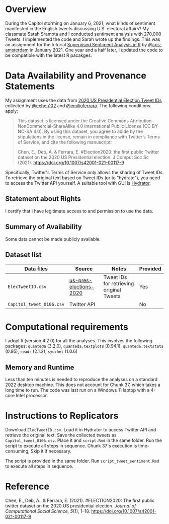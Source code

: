 # Overview

During the Capitol storming on January 6, 2021, what kinds of sentiment manifested in the English tweets discussing U.S. electoral affairs? My classmate Sarah Sramota and I conducted sentiment analysis with 270,000 Tweets. I implemented the code and Sarah wrote up the findings. This was an assignment for the tutorial [Supervised Sentiment Analysis in R](https://github.com/ccs-amsterdam/r-course-material/blob/master/tutorials/sentiment_analysis.md) by [@ccs-amsterdam](https://github.com/ccs-amsterdam) in January 2021. One year and a half later, I updated the code to be compatible with the latest R pacakges.

# Data Availability and Provenance Statements

My assignment uses the data from [2020 US Presidential Election Tweet IDs](https://github.com/echen102/us-pres-elections-2020#2020-us-presidential-election-tweet-ids) collected by [@echen102](https://github.com/echen102) and [@emilioferrara](https://github.com/emilioferrara). The following conditions apply:

> This dataset is licensed under the Creative Commons Attribution-NonCommercial-ShareAlike 4.0 International Public License (CC BY-NC-SA 4.0). By using this dataset, you agree to abide by the stipulations in the license, remain in compliance with Twitter’s Terms of Service, and cite the following manuscript:
> 
> Chen, E., Deb, A. & Ferrara, E. #Election2020: the first public Twitter dataset on the 2020 US Presidential election. J Comput Soc Sc (2021). https://doi.org/10.1007/s42001-021-00117-9

Specifically, Twitter's Terms of Service only allows the sharing of Tweet IDs. To retrieve the original text based on Tweet IDs (or to "hydrate"), you need to access the Twitter API yourself. A suitable tool with GUI is [Hydrator](https://github.com/DocNow/hydrator).

## Statement about Rights

I certify that I have legitimate access to and permission to use the data. 

## Summary of Availability

Some data cannot be made publicly available.

## Dataset list

| Data files  | Source | Notes               | Provided |
| ----------------- | ------ | ------------------- | -------- |
| `ElecTweetID.csv` | [us-pres-elections-2020](https://github.com/echen102/us-pres-elections-2020#2020-us-presidential-election-tweet-ids)  | Tweet IDs for retrieving original Tweets | Yes |
| `Capitol_tweet_0106.csv` | Twitter API |  | No |

# Computational requirements

I adopt `R` (version 4.2.0) for all the analyses. This involves the following packages:
`quanteda` (3.2.0), `quanteda.textplots` (0.94.1), `quanteda.textstats` (0.95), `readr` (2.1.2), `syuzhet` (1.0.6)

## Memory and Runtime 

Less than ten minutes is needed to reproduce the analyses on a standard 2022 desktop machine. This does not account for Chunk 37, which takes a long time to run. The code was last run on a Windows 11 laptop with a 4-core Intel processor. 

# Instructions to Replicators

Download `ElecTweetID.csv`. Load it in Hydrator to access Twitter API and retrieve the original text. Save the collected tweets as `Capitol_tweet_0106.csv`. Place it and `script.Rmd` in the same folder. Run the script to execute all steps in sequence. Chunk 37's execution is time-consuming; Skip it if necessary.

The script is provided in the same folder. Run `script_tweet_sentiment.Rmd` to execute all steps in sequence. 

# Reference

Chen, E., Deb, A., & Ferrara, E. (2021). #ELECTION2020: The first public twitter dataset on the 2020 US presidential election. *Journal of Computational Social Science, 5*(1), 1–18. https://doi.org/10.1007/s42001-021-00117-9 
